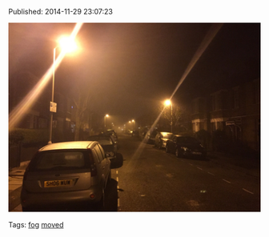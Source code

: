 


Published: 2014-11-29 23:07:23

![](103926554592-0.jpg)

Tags: [fog](tag-fog.md) [moved](tag-moved.md)
